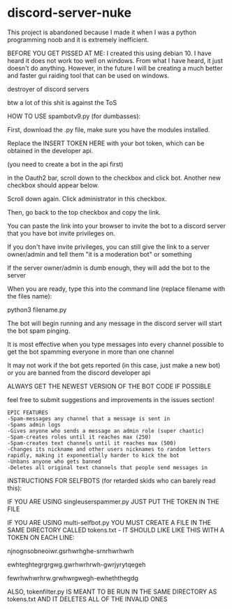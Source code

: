 
# discord-server-nuke
This project is abandoned because I made it when I was a python programming noob and it is extremely inefficient.

BEFORE YOU GET PISSED AT ME:
I created this using debian 10. I have heard it does not work too well on windows. From what I have heard, it just doesn't do anything. 
However, in the future I will be creating a much better and faster gui raiding tool that can be used on windows. 

destroyer of discord servers

btw a lot of this shit is against the ToS

HOW TO USE spambotv9.py (for dumbasses):

First, download the .py file, make sure you have the modules installed.


Replace the INSERT TOKEN HERE with your bot token, which can be obtained in the developer api.

(you need to create a bot in the api first)


in the Oauth2 bar, scroll down to the checkbox and click bot. Another new checkbox should appear below.

Scroll down again. Click administrator in this checkbox.

Then, go back to the top checkbox and copy the link.

You can paste the link into your browser to invite the bot to a discord server that you have bot invite privileges on.

If you don't have invite privileges, you can still give the link to a server owner/admin and tell them "it is a moderation bot" or something

If the server owner/admin is dumb enough, they will add the bot to the server


When you are ready, type this into the command line (replace filename with the files name):

python3 filename.py

The bot will begin running and any message in the discord server will start the bot spam pinging.


It is most effective when you type messages into every channel possible to get the bot spamming everyone in more than one channel

It may not work if the bot gets reported (in this case, just make a new bot) or you are banned from the discord developer api

ALWAYS GET THE NEWEST VERSION OF THE BOT CODE IF POSSIBLE

feel free to submit suggestions and improvements in the issues section!

~~~~~
EPIC FEATURES
-Spam-messages any channel that a message is sent in
-Spams admin logs
-Gives anyone who sends a message an admin role (super chaotic)
-Spam-creates roles until it reaches max (250)
-Spam-creates text channels until it reaches max (500)
-Changes its nickname and other users nicknames to random letters rapidly, making it exponentially harder to kick the bot
-Unbans anyone who gets banned
-Deletes all original text channels that people send messages in
~~~~~
INSTRUCTIONS FOR SELFBOTS (for retarded skids who can barely read this):

IF YOU ARE USING singleuserspammer.py JUST PUT THE TOKEN IN THE FILE

IF YOU ARE USING multi-selfbot.py YOU MUST CREATE A FILE IN THE SAME DIRECTORY CALLED tokens.txt - IT SHOULD LIKE LIKE THIS WITH A TOKEN ON EACH LINE:

njnognsobneoiwr.gsrhwrhghe-srnrhwrhwrh

ewhteghtegrgrgwg.gwrhwrhrwh-gwrjyrytqegeh

fewrhwhwrhrw.grwhwrgwegh-ewheththegdg






ALSO, tokenfilter.py IS MEANT TO BE RUN IN THE SAME DIRECTORY AS tokens.txt AND IT DELETES ALL OF THE INVALID ONES

